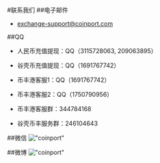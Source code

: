 #联系我们
##电子邮件
- [exchange-support@coinport.com](mailto:exchange-support@coinport.com)

##QQ


- 人民币充值提现：QQ（3115728063, 209063895）

- 谷壳币充值提现：QQ（1691767742）

- 币丰港客服1：QQ（1691767742）

- 币丰港客服2：QQ（1750790956）

- 币丰港客服群：344784168

- 谷壳币丰服务群：246104643



##微信
!["coinport"](/images/qrcode/weixin.png)

##微博
!["coinport"](/images/qrcode/weibo.png)